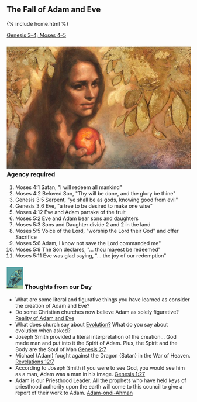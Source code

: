 ## The Fall of Adam and Eve

{% include home.html %}

[Genesis 3–4; Moses 4–5](https://abn.churchofjesuschrist.org/study/manual/come-follow-me-for-sunday-school-old-testament-2022/03?lang=eng)

### ![creation](/docs/assets/images/Eve.jpeg) Agency required
1. Moses 4:1 Satan, "I will redeem all mankind"
2. Moses 4:2 Beloved Son, "Thy will be done, and the glory be thine"
3. Genesis 3:5 Serpent, "ye shall be as gods, knowing good from evil"
4. Genesis 3:6 Eve, "a tree to be desired to make one wise"
5. Moses 4:12 Eve and Adam partake of the fruit
6. Moses 5:2  Eve and Adam bear sons and daughters
7. Moses 5:3 Sons and Daughter divide 2 and 2 in the land
8. Moses 5:5 Voice of the Lord, "worship the Lord their God" and offer Sacrifice
9. Moses 5:6 Adam, I know not save the Lord commanded me"
10. Moses 5:9 The Son declares, "... thou mayest be redeemed"
11. Moses 5:11 Eve was glad saying, "... the joy of our redemption"

### <img src="/docs/assets/images/thinking.png" height="60" alt=""> Thoughts from our Day
* What are some literal and figurative things you have learned as consider the creation of Adam and Eve?
* Do some Christian churches now believe Adam as solely figurative?  [Reality of Adam and Eve](https://catholicreview.org/catholic-church-has-evolving-answer-on-reality-of-adam-and-eve/)
* What does church say about [Evolution?](https://abn.churchofjesuschrist.org/study/new-era/2016/10/to-the-point/what-does-the-church-believe-about-evolution?lang=eng&adobe_mc_ref=https%3A%2F%2Fwww.churchofjesuschrist.org%2Fstudy%2Fnew-era%2F2016%2F10%2Fto-the-point%2Fwhat-does-the-church-believe-about-evolution%3Flang%3Deng&adobe_mc_sdid=SDID%3D7698AF8E81A852D4-3361E03B41C9CDC2%7CMCORGID%3D66C5485451E56AAE0A490D45%2540AdobeOrg%7CTS%3D1642291789)  What do you say about evolution when asked?
* Joseph Smith provided a literal interpretation of the creation... God made man and put into it the Spirit of Adam.  Plus, the Spirit and the Body are the Soul of Man [Genesis 2:7](https://abn.churchofjesuschrist.org/study/scriptures/ot/gen/2?lang=eng)
* Michael (Adam) fought against the Dragon (Satan) in the War of Heaven.  [Revelations 12:7](https://abn.churchofjesuschrist.org/study/scriptures/nt/rev/12?lang=eng)
* According to Joseph Smith if you were to see God, you would see him as a man, Adam was a man in his image. [Genesis 1:27](https://abn.churchofjesuschrist.org/study/scriptures/ot/gen/1?lang=eng)
* Adam is our Priesthood Leader.  All the prophets who have held keys of priesthood authority upon the earth will come to this council to give a report of their work to Adam. [Adam-ondi-Ahman](https://www.churchofjesuschrist.org/manual/primary-5/lesson-30?lang=eng)
